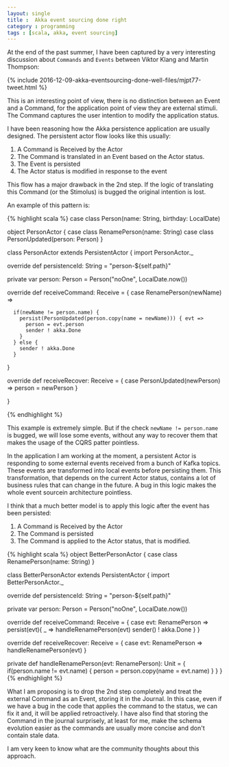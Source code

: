 ```yaml
---
layout: single
title :  Akka event sourcing done right
category : programming
tags : [scala, akka, event sourcing]
---
```

At the end of the past summer, I have been captured by a very interesting discussion about `Commands` and `Events` between Viktor Klang and Martin Thompson:

{% include 2016-12-09-akka-eventsourcing-done-well-files/mjpt77-tweet.html %}

This is an interesting point of view, there is no distinction between an Event and a Command, for the application point of view they are external stimuli. The Command captures the user intention to modify the application status.

I have been reasoning how the Akka persistence application are usually designed. The persistent actor flow looks
like this usually:

1. A Command is Received by the Actor
2. The Command is translated in an Event based on the Actor status.
3. The Event is persisted
4. The Actor status is modified in response to the event

This flow has a major drawback in the 2nd step. If the logic of translating this Command (or the Stimolus) is bugged the original intention is lost. 

An example of this pattern is:

{% highlight scala %}
case class Person(name: String, birthday: LocalDate)

object PersonActor {
  case class RenamePerson(name: String)
  case class PersonUpdated(person: Person)
}

class PersonActor extends PersistentActor {
  import PersonActor._

  override def persistenceId: String = "person-${self.path}"

  private var person: Person = Person("noOne", LocalDate.now())

  override def receiveCommand: Receive = {
    case RenamePerson(newName) =>

      if(newName != person.name) {
        persist(PersonUpdated(person.copy(name = newName))) { evt =>
          person = evt.person
          sender ! akka.Done
        }
      } else {
        sender ! akka.Done
      }
  }

  override def receiveRecover: Receive = {
    case PersonUpdated(newPerson) =>
      person = newPerson
  }

}

{% endhighlight %}

This example is extremely simple. But if the check `newName != person.name` is bugged, we will lose some events, without any way to recover them
that makes the usage of the CQRS patter pointless.

In the application I am working at the moment, a persistent Actor is responding to some external events received
from a bunch of Kafka topics. These events are transformed into local events before persisting them. This transformation, that depends on the current Actor status, contains a lot of business rules that can change in the future. A bug in this logic makes the whole event sourcein architecture pointless.

I think that a much better model is to apply this logic after the event has been persisted:

1. A Command is Received by the Actor
2. The Command is persisted
3. The Command is applied to the Actor status, that is modified.

{% highlight scala %}
object BetterPersonActor {
  case class RenamePerson(name: String)
}

class BetterPersonActor extends PersistentActor {
  import BetterPersonActor._

  override def persistenceId: String = "person-${self.path}"

  private var person: Person = Person("noOne", LocalDate.now())

  override def receiveCommand: Receive = {
    case evt:  RenamePerson =>
      persist(evt){ _ =>
        handleRenamePerson(evt)
        sender() ! akka.Done
      }
  }

  override def receiveRecover: Receive = {
    case evt:  RenamePerson => handleRenamePerson(evt)
  }

  private def handleRenamePerson(evt: RenamePerson): Unit = {
    if(person.name != evt.name) {
      person = person.copy(name = evt.name)
    }
  }
}
{% endhighlight %}

What I am proposing is to drop the 2nd step completely and treat the external Command as an Event, storing it in the Journal. In this case, even if we have a bug in the code that applies the command to the status, we can fix it and, it will be applied retroactively. I have also find that storing the Command in the journal surprisely, at least for me, make the schema evolution easier as the commands are usually more concise and don't contain stale data. 

I am very keen to know what are the community thoughts about this approach.